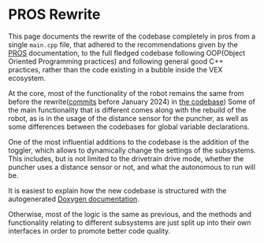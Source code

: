 # PROS Rewrite

This page documents the rewrite of the codebase completely in pros from a single `main.cpp` file, that adhered to the recommendations given by the [PROS](https://pros.cs.purdue.edu)
documentation, to the full fledged codebase following OOP(Object Oriented Programming practices) and following general good C++ practices, rather than the code existing in a bubble
inside the VEX ecosystem.

At the core, most of the functionality of the robot remains the same from before the rewrite([commits](https://github.com/calhighrobotics/over_under_b/commits/main/) before January 2024) in [the codebase](https://github.com/calhighrobotics/over_under_b))
Some of the main functionality that is different comes along with the rebuild of the robot, as is in the usage of the distance sensor for the puncher, as well as some differences between the codebases for global variable declarations.

One of the most influential additions to the codebase is the addition of the toggler, which allows to dynamically change the settings of the subsystems. This includes, but is not limited to the drivetrain drive mode, whether the puncher uses a distance sensor or not, and what the autonomous to run will be.

It is easiest to explain how the new codebase is structured with the autogenerated [Doxygen documentation](https://calhighrobotics.github.io/over_under_b).

Otherwise, most of the logic is the same as previous, and the methods and functionality relating to different subsystems are just split up into their own interfaces in order to promote better code quality.

